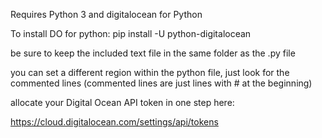 Requires Python 3 and digitalocean for Python

To install DO for python:
pip install -U python-digitalocean

be sure to keep the included text file in the same folder as the .py file

you can set a different region within the python file, just look for the commented lines (commented lines are just lines with # at the beginning)

allocate your Digital Ocean API token in one step here:

https://cloud.digitalocean.com/settings/api/tokens
